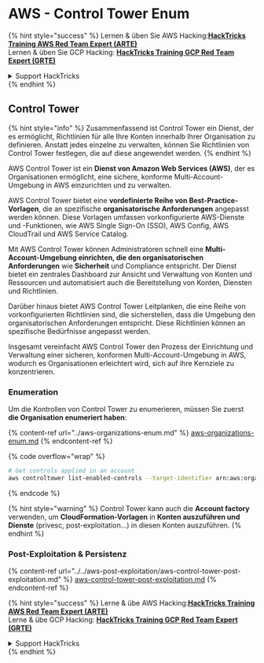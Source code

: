 # AWS - Control Tower Enum

{% hint style="success" %}
Lernen & üben Sie AWS Hacking:<img src="../../../../.gitbook/assets/image (1).png" alt="" data-size="line">[**HackTricks Training AWS Red Team Expert (ARTE)**](https://training.hacktricks.xyz/courses/arte)<img src="../../../../.gitbook/assets/image (1).png" alt="" data-size="line">\
Lernen & üben Sie GCP Hacking: <img src="../../../../.gitbook/assets/image (2).png" alt="" data-size="line">[**HackTricks Training GCP Red Team Expert (GRTE)**<img src="../../../../.gitbook/assets/image (2).png" alt="" data-size="line">](https://training.hacktricks.xyz/courses/grte)

<details>

<summary>Support HackTricks</summary>

* Überprüfen Sie die [**Abonnementpläne**](https://github.com/sponsors/carlospolop)!
* **Treten Sie der** 💬 [**Discord-Gruppe**](https://discord.gg/hRep4RUj7f) oder der [**Telegram-Gruppe**](https://t.me/peass) bei oder **folgen** Sie uns auf **Twitter** 🐦 [**@hacktricks\_live**](https://twitter.com/hacktricks\_live)**.**
* **Teilen Sie Hacking-Tricks, indem Sie PRs an die** [**HackTricks**](https://github.com/carlospolop/hacktricks) und [**HackTricks Cloud**](https://github.com/carlospolop/hacktricks-cloud) GitHub-Repos senden.

</details>
{% endhint %}

## Control Tower

{% hint style="info" %}
Zusammenfassend ist Control Tower ein Dienst, der es ermöglicht, Richtlinien für alle Ihre Konten innerhalb Ihrer Organisation zu definieren. Anstatt jedes einzelne zu verwalten, können Sie Richtlinien von Control Tower festlegen, die auf diese angewendet werden.
{% endhint %}

AWS Control Tower ist ein **Dienst von Amazon Web Services (AWS)**, der es Organisationen ermöglicht, eine sichere, konforme Multi-Account-Umgebung in AWS einzurichten und zu verwalten.

AWS Control Tower bietet eine **vordefinierte Reihe von Best-Practice-Vorlagen**, die an spezifische **organisatorische Anforderungen** angepasst werden können. Diese Vorlagen umfassen vorkonfigurierte AWS-Dienste und -Funktionen, wie AWS Single Sign-On (SSO), AWS Config, AWS CloudTrail und AWS Service Catalog.

Mit AWS Control Tower können Administratoren schnell eine **Multi-Account-Umgebung einrichten, die den organisatorischen Anforderungen** wie **Sicherheit** und Compliance entspricht. Der Dienst bietet ein zentrales Dashboard zur Ansicht und Verwaltung von Konten und Ressourcen und automatisiert auch die Bereitstellung von Konten, Diensten und Richtlinien.

Darüber hinaus bietet AWS Control Tower Leitplanken, die eine Reihe von vorkonfigurierten Richtlinien sind, die sicherstellen, dass die Umgebung den organisatorischen Anforderungen entspricht. Diese Richtlinien können an spezifische Bedürfnisse angepasst werden.

Insgesamt vereinfacht AWS Control Tower den Prozess der Einrichtung und Verwaltung einer sicheren, konformen Multi-Account-Umgebung in AWS, wodurch es Organisationen erleichtert wird, sich auf ihre Kernziele zu konzentrieren.

### Enumeration

Um die Kontrollen von Control Tower zu enumerieren, müssen Sie zuerst **die Organisation enumeriert haben**:

{% content-ref url="../aws-organizations-enum.md" %}
[aws-organizations-enum.md](../aws-organizations-enum.md)
{% endcontent-ref %}

{% code overflow="wrap" %}
```bash
# Get controls applied in an account
aws controltower list-enabled-controls --target-identifier arn:aws:organizations::<acc_id>:ou/<ou-id>
```
{% endcode %}

{% hint style="warning" %}
Control Tower kann auch die **Account factory** verwenden, um **CloudFormation-Vorlagen** in **Konten auszuführen und Dienste** (privesc, post-exploitation...) in diesen Konten auszuführen.
{% endhint %}

### Post-Exploitation & Persistenz

{% content-ref url="../../aws-post-exploitation/aws-control-tower-post-exploitation.md" %}
[aws-control-tower-post-exploitation.md](../../aws-post-exploitation/aws-control-tower-post-exploitation.md)
{% endcontent-ref %}

{% hint style="success" %}
Lerne & übe AWS Hacking:<img src="../../../../.gitbook/assets/image (1).png" alt="" data-size="line">[**HackTricks Training AWS Red Team Expert (ARTE)**](https://training.hacktricks.xyz/courses/arte)<img src="../../../../.gitbook/assets/image (1).png" alt="" data-size="line">\
Lerne & übe GCP Hacking: <img src="../../../../.gitbook/assets/image (2).png" alt="" data-size="line">[**HackTricks Training GCP Red Team Expert (GRTE)**<img src="../../../../.gitbook/assets/image (2).png" alt="" data-size="line">](https://training.hacktricks.xyz/courses/grte)

<details>

<summary>Support HackTricks</summary>

* Überprüfe die [**Abonnementpläne**](https://github.com/sponsors/carlospolop)!
* **Tritt der** 💬 [**Discord-Gruppe**](https://discord.gg/hRep4RUj7f) oder der [**Telegram-Gruppe**](https://t.me/peass) bei oder **folge** uns auf **Twitter** 🐦 [**@hacktricks\_live**](https://twitter.com/hacktricks\_live)**.**
* **Teile Hacking-Tricks, indem du PRs zu den** [**HackTricks**](https://github.com/carlospolop/hacktricks) und [**HackTricks Cloud**](https://github.com/carlospolop/hacktricks-cloud) GitHub-Repos einreichst.

</details>
{% endhint %}
